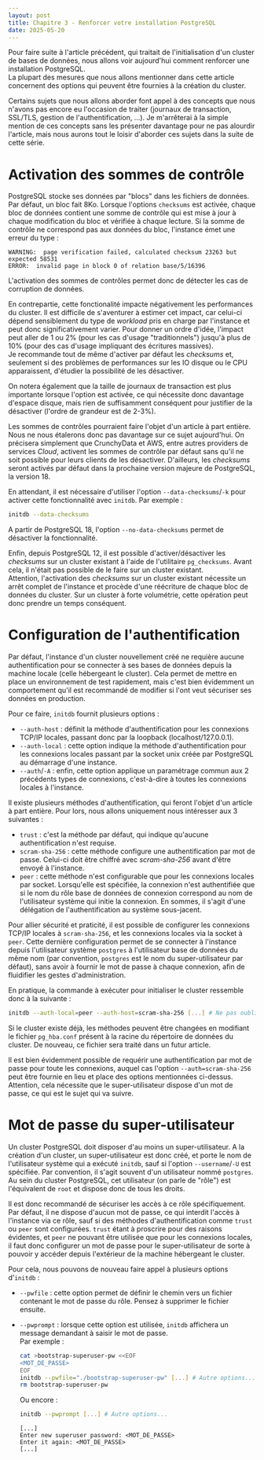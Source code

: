 ```yaml
---
layout: post
title: Chapitre 3 - Renforcer votre installation PostgreSQL
date: 2025-05-20
---
```


Pour faire suite à l'article précédent, qui traitait de l'initialisation d'un cluster de bases de données, nous allons voir aujourd'hui comment renforcer une installation PostgreSQL.  
La plupart des mesures que nous allons mentionner dans cette article concernent des options qui peuvent être fournies à la création du cluster.

Certains sujets que nous allons aborder font appel à des concepts que nous n'avons pas encore eu l'occasion de traiter (journaux de transaction, SSL/TLS, gestion de l'authentification, ...). Je m'arrêterai à la simple mention de ces concepts sans les présenter davantage pour ne pas alourdir l'article, mais nous aurons tout le loisir d'aborder ces sujets dans la suite de cette série.

# Activation des sommes de contrôle

PostgreSQL stocke ses données par "blocs" dans les fichiers de données. Par défaut, un bloc fait 8Ko.
Lorsque l'options `checksums` est activée, chaque bloc de données contient une somme de contrôle qui est mise à jour à chaque modification du bloc et vérifiée à chaque lecture. Si la somme de contrôle ne correspond pas aux données du bloc, l'instance émet une erreur du type :

~~~text
WARNING:  page verification failed, calculated checksum 23263 but expected 58531
ERROR:  invalid page in block 0 of relation base/5/16396
~~~

L'activation des sommes de contrôles permet donc de détecter les cas de corruption de données.

En contrepartie, cette fonctionalité impacte négativement les performances du cluster. Il est difficile de s'aventurer à estimer cet impact, car celui-ci dépend sensiblement du type de _workload_ pris en charge par l'instance et peut donc significativement varier. Pour donner un ordre d'idée, l'impact peut aller de 1 ou 2% (pour les cas d'usage "traditionnels") jusqu'à plus de 10% (pour des cas d'usage impliquant des écritures massives).  
Je recommande tout de même d'activer par défaut les _checksums_ et, seulement si des problèmes de performances sur les IO disque ou le CPU apparaissent, d'étudier la possibilité de les désactiver.

On notera également que la taille de journaux de transaction est plus importante lorsque l'option est activée, ce qui nécessite donc davantage d'espace disque, mais rien de suffisamment conséquent pour justifier de la désactiver (l'ordre de grandeur est de 2-3%).

Les sommes de contrôles pourraient faire l'objet d'un article à part entière. Nous ne nous étalerons donc pas davantage sur ce sujet aujourd'hui. On précisera simplement que CrunchyData et AWS, entre autres providers de services _Cloud_, activent les sommes de contrôle par défaut sans qu'il ne soit possible pour leurs clients de les désactiver. D'ailleurs, les _checksums_ seront activés par défaut dans la prochaine version majeure de PostgreSQL, la version 18.

En attendant, il est nécessaire d'utiliser l'option `--data-checksums`/`-k` pour activer cette fonctionnalité avec `initdb`. Par exemple :

~~~bash
initdb --data-checksums
~~~

A partir de PostgreSQL 18, l'option `--no-data-checksums` permet de désactiver la fonctionnalité.

Enfin, depuis PostgreSQL 12, il est possible d'activer/désactiver les _checksums_ sur un cluster existant à l'aide de l'utilitaire `pg_checksums`. Avant cela, il n'était pas possible de le faire sur un cluster existant.  
Attention, l'activation des _checksums_ sur un cluster existant nécessite un arrêt complet de l'instance et procède d'une réécriture de chaque bloc de données du cluster. Sur un cluster à forte volumétrie, cette opération peut donc prendre un temps conséquent.

# Configuration de l'authentification

Par défaut, l'instance d'un cluster nouvellement créé ne requière aucune authentification pour se connecter à ses bases de données depuis la machine locale (celle hébergeant le cluster).
Cela permet de mettre en place un environnement de test rapidement, mais c'est bien évidemment un comportement qu'il est recommandé de modifier si l'ont veut sécuriser ses données en production.

Pour ce faire, `initdb` fournit plusieurs options :

- `--auth-host` : définit la méthode d'authentification pour les connexions TCP/IP locales, passant donc par la loopback (localhost/127.0.0.1).
- `--auth-local` : cette option indique la méthode d'authentification pour les connexions locales passant par la socket unix créée par PostgreSQL au démarrage d'une instance.
- `--auth`/`-A` :  enfin, cette option applique un paramétrage commun aux 2 précédents types de connexions, c'est-à-dire à toutes les connexions locales à l'instance.

Il existe plusieurs méthodes d'authentification, qui feront l'objet d'un article à part entière. Pour lors, nous allons uniquement nous intéresser aux 3 suivantes :

- `trust` : c'est la méthode par défaut, qui indique qu'aucune authentification n'est requise.
- `scram-sha-256` : cette méthode configure une authentification par mot de passe. Celui-ci doit être chiffré avec _scram-sha-256_ avant d'être envoyé à l'instance.
- `peer` : cette méthode n'est configurable que pour les connexions locales par socket. Lorsqu'elle est spécifiée, la connexion n'est authentifiée que si le nom du rôle base de données de connexion correspond au nom de l'utilisateur système qui initie la connexion. En sommes, il s'agit d'une délégation de l'authentification au système sous-jacent.

Pour allier sécurité et praticité, il est possible de configurer les connexions TCP/IP locales à `scram-sha-256`, et les connexions locales via la socket à `peer`. Cette dernière configuration permet de se connecter à l'instance depuis l'utilisateur système `postgres` à l'utilisateur base de données du même nom (par convention, `postgres` est le nom du super-utilisateur par défaut), sans avoir à fournir le mot de passe à chaque connexion, afin de fluidifier les gestes d'administration.

En pratique, la commande à exécuter pour initialiser le cluster ressemble donc à la suivante :

~~~bash
initdb --auth-local=peer --auth-host=scram-sha-256 [...] # Ne pas oublier d'intégrer d'autres options discutées précédemment, comme --data-checksums
~~~

Si le cluster existe déjà, les méthodes peuvent être changées en modifiant le fichier `pg_hba.conf` présent à la racine du répertoire de données du cluster. De nouveau, ce fichier sera traité dans un futur article.

Il est bien évidemment possible de requérir une authentification par mot de passe pour toute les connexions, auquel cas l'option `--auth=scram-sha-256` peut être fournie en lieu et place des options mentionnées ci-dessus. Attention, cela nécessite que le super-utilisateur dispose d'un mot de passe, ce qui est le sujet qui va suivre.

# Mot de passe du super-utilisateur

Un cluster PostgreSQL doit disposer d'au moins un super-utilisateur.
A la création d'un cluster, un super-utilisateur est donc créé, et porte le nom de l'utilisateur système qui a exécuté `initdb`, sauf si l'option `--username`/`-U` est spécifiée. Par convention, il s'agit souvent d'un utilisateur nommé `postgres`.  
Au sein du cluster PostgreSQL, cet utilisateur (on parle de "rôle") est l'équivalent de `root` et dispose donc de tous les droits.

Il est donc recommandé de sécuriser les accès à ce rôle spécifiquement. Par défaut, il ne dispose d'aucun mot de passe, ce qui interdit l'accès à l'instance via ce rôle, sauf si des méthodes d'authentification comme `trust` ou `peer` sont configurées. `trust` étant à proscrire pour des raisons évidentes, et `peer` ne pouvant être utilisée que pour les connexions locales, il faut donc configurer un mot de passe pour le super-utilisateur de sorte à pouvoir y accéder depuis l'extérieur de la machine hébergeant le cluster.

Pour cela, nous pouvons de nouveau faire appel à plusieurs options d'`initdb` :

- `--pwfile` : cette option permet de définir le chemin vers un fichier contenant le mot de passe du rôle. Pensez à supprimer le fichier ensuite.
- `--pwprompt` : lorsque cette option est utilisée, `initdb` affichera un message demandant à saisir le mot de passe.  
  Par exemple :

  ~~~bash
  cat >bootstrap-superuser-pw <<EOF
  <MOT_DE_PASSE>
  EOF
  initdb --pwfile="./bootstrap-superuser-pw" [...] # Autre options...
  rm bootstrap-superuser-pw
  ~~~

  Ou encore :

  ~~~bash
  initdb --pwprompt [...] # Autre options...
  ~~~

  ~~~text
  [...]
  Enter new superuser password: <MOT_DE_PASSE>
  Enter it again: <MOT_DE_PASSE>
  [...]
  ~~~

<!-- 
- logging
- ssl
- password_encryption -->
